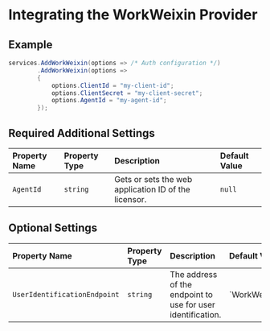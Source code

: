 # Integrating the WorkWeixin Provider

## Example

```csharp
services.AddWorkWeixin(options => /* Auth configuration */)
        .AddWorkWeixin(options =>
        {
            options.ClientId = "my-client-id";
            options.ClientSecret = "my-client-secret";
            options.AgentId = "my-agent-id";            
        });
```

## Required Additional Settings


| Property Name | Property Type | Description | Default Value |
|:--|:--|:--|:--|
| `AgentId` | `string` | Gets or sets the web application ID of the licensor. | `null` |


## Optional Settings

| Property Name | Property Type | Description | Default Value |
|:--|:--|:--|:--|
| `UserIdentificationEndpoint` | `string` | The address of the endpoint to use for user identification. | `WorkWeixinAuthenticationDefaults.
